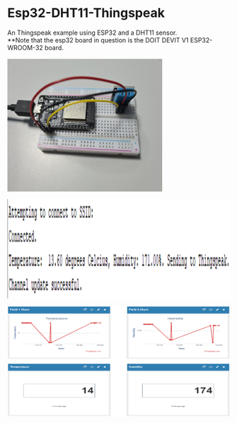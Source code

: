 Esp32-DHT11-Thingspeak
======================
An Thingspeak example using ESP32 and a DHT11 sensor. <br/> 
**Note that the esp32 board in question is the DOIT DEVIT V1 ESP32-WROOM-32 board. <br/> <br/>
<img src="https://github.com/LawZHRobin/Projects/raw/master/IoT/Thingspeak-examples/images/esp32+dht11.jpg" width="350" height="300"> <br/>

<img src="https://github.com/LawZHRobin/Projects/raw/master/IoT/Thingspeak-examples/images/DHT11.PNG" width="550" height="225"> <br/>

<img src="https://github.com/LawZHRobin/Projects/raw/master/IoT/Thingspeak-examples/images/Thingspeak.PNG" width="650" height="250"> <br/>
